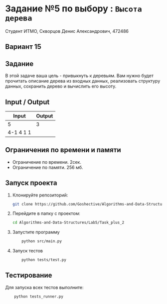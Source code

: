 # Задание №5 по выбору : `Высота дерева`
Студент ИТМО,  Скворцов Денис Александрович, 472486

## Вариант 15

## Задание 
В этой задаче ваша цель - привыкнуть к деревьям. Вам нужно будет прочитать
описание дерева из входных данных, реализовать структуру данных, сохранить
дерево и вычислить его высоту.

## Input / Output 

| Input    | Output |
|----------|----------|
|5         | 3        |
|4-1 4 1 1 |          |

## Ограничения по времени и памяти

- Ограничение по времени. 2сек.
- Ограничение по памяти. 256 мб.


## Запуск проекта
1. Клонируйте репозиторий:
   ```bash
   git clone https://github.com/Goshective/Algorithms-and-Data-Structures
   ```
2. Перейдите в папку с проектом:
   ```bash
   cd Algorithms-and-Data-Structures/Lab5/Task_plus_2
   ```

3. Запустите программу
    ```bash
        python src/main.py
    ```

4. Запуск тестов
    ```bash
        python tests/test.py
    ```

## Тестирование
Для запуска всех тестов выполните:
```bash
    python tests_runner.py
```